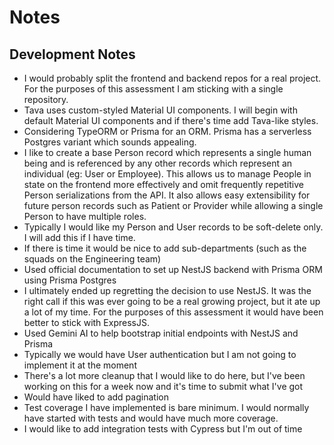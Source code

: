 # Notes

## Development Notes
- I would probably split the frontend and backend repos for a real project. For the purposes of this assessment I am sticking with a single repository.
- Tava uses custom-styled Material UI components. I will begin with default Material UI components and if there's time add Tava-like styles.
- Considering TypeORM or Prisma for an ORM. Prisma has a serverless Postgres variant which sounds appealing.
- I like to create a base Person record which represents a single human being and is referenced by any other records which represent an individual (eg: User or Employee). This allows us to manage People in state on the frontend more effectively and omit frequently repetitive Person serializations from the API. It also allows easy extensibility for future person records such as Patient or Provider while allowing a single Person to have multiple roles.
- Typically I would like my Person and User records to be soft-delete only. I will add this if I have time.
- If there is time it would be nice to add sub-departments (such as the squads on the Engineering team)
- Used official documentation to set up NestJS backend with Prisma ORM using Prisma Postgres
- I ultimately ended up regretting the decision to use NestJS. It was the right call if this was ever going to be a real growing project, but it ate up a lot of my time. For the purposes of this assessment it would have been better to stick with ExpressJS.
- Used Gemini AI to help bootstrap initial endpoints with NestJS and Prisma
- Typically we would have User authentication but I am not going to implement it at the moment
- There's a lot more cleanup that I would like to do here, but I've been working on this for a week now and it's time to submit what I've got
- Would have liked to add pagination
- Test coverage I have implemented is bare minimum. I would normally have started with tests and would have much more coverage.
- I would like to add integration tests with Cypress but I'm out of time
